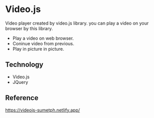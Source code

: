 # Video.js
Video player created by video.js library. you can play a video on your browser by this library.
- Play a video on web browser.
- Coninue video from previous.
- Play in picture in picture.

## Technology
- Video.js
- JQuery

## Reference
https://videojs-sumetph.netlify.app/
